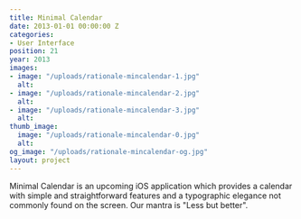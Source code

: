 ```yaml
---
title: Minimal Calendar
date: 2013-01-01 00:00:00 Z
categories:
- User Interface
position: 21
year: 2013
images:
- image: "/uploads/rationale-mincalendar-1.jpg"
  alt: 
- image: "/uploads/rationale-mincalendar-2.jpg"
  alt: 
- image: "/uploads/rationale-mincalendar-3.jpg"
  alt: 
thumb_image:
  image: "/uploads/rationale-mincalendar-0.jpg"
  alt: 
og_image: "/uploads/rationale-mincalendar-og.jpg"
layout: project
---
```


Minimal Calendar is an upcoming iOS application which provides a calendar with simple and straightforward features and a typographic elegance not commonly found on the screen. Our mantra is "Less but better".
